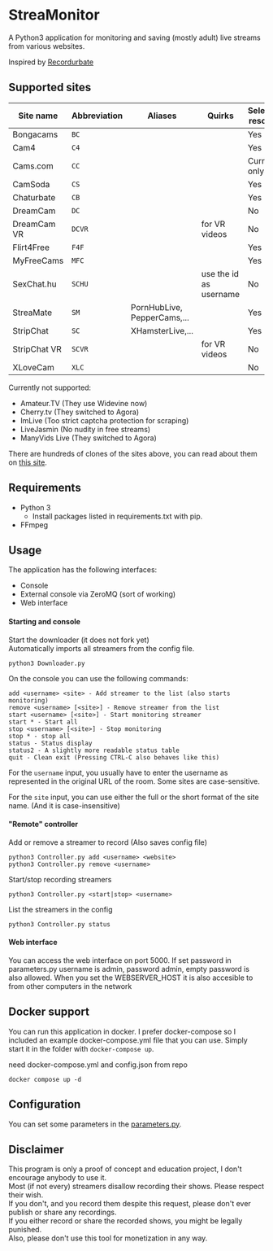 # StreaMonitor
A Python3 application for monitoring and saving (mostly adult) live streams from various websites.

Inspired by [Recordurbate](https://github.com/oliverjrose99/Recordurbate)

## Supported sites
| Site name     | Abbreviation | Aliases                     | Quirks                 | Selectable resolution |
|---------------|--------------|-----------------------------|------------------------|-----------------------|
| Bongacams     | `BC`         |                             |                        | Yes                   |
| Cam4          | `C4`         |                             |                        | Yes                   |
| Cams.com      | `CC`         |                             |                        | Currently only 360p   |
| CamSoda       | `CS`         |                             |                        | Yes                   |
| Chaturbate    | `CB`         |                             |                        | Yes                   |
| DreamCam      | `DC`         |                             |                        | No                    |
| DreamCam VR   | `DCVR`       |                             | for VR videos          | No                    |
| Flirt4Free    | `F4F`        |                             |                        | Yes                   |
| MyFreeCams    | `MFC`        |                             |                        | Yes                   |
| SexChat.hu    | `SCHU`       |                             | use the id as username | No                    |
| StreaMate     | `SM`         | PornHubLive, PepperCams,... |                        | Yes                   |
| StripChat     | `SC`         | XHamsterLive,...            |                        | Yes                   |
| StripChat VR  | `SCVR`       |                             | for VR videos          | No                    |
| XLoveCam      | `XLC`        |                             |                        | No                    |

Currently not supported:
* Amateur.TV (They use Widevine now)
* Cherry.tv (They switched to Agora)
* ImLive (Too strict captcha protection for scraping)
* LiveJasmin (No nudity in free streams)
* ManyVids Live (They switched to Agora)

There are hundreds of clones of the sites above, you can read about them on [this site](https://adultwebcam.site/clone-sites-by-platform/).

## Requirements
* Python 3
  * Install packages listed in requirements.txt with pip.
* FFmpeg

## Usage

The application has the following interfaces:
* Console
* External console via ZeroMQ (sort of working)
* Web interface

#### Starting and console
Start the downloader (it does not fork yet)\
Automatically imports all streamers from the config file.
```
python3 Downloader.py
```

On the console you can use the following commands:
```
add <username> <site> - Add streamer to the list (also starts monitoring)
remove <username> [<site>] - Remove streamer from the list
start <username> [<site>] - Start monitoring streamer
start * - Start all
stop <username> [<site>] - Stop monitoring
stop * - stop all
status - Status display 
status2 - A slightly more readable status table
quit - Clean exit (Pressing CTRL-C also behaves like this)
```
For the `username` input, you usually have to enter the username as represented in the original URL of the room. 
Some sites are case-sensitive.

For the `site` input, you can use either the full or the short format of the site name. (And it is case-insensitive)

#### "Remote" controller
Add or remove a streamer to record (Also saves config file)
```
python3 Controller.py add <username> <website>
python3 Controller.py remove <username>
```

Start/stop recording streamers
```
python3 Controller.py <start|stop> <username>
```

List the streamers in the config
```
python3 Controller.py status
```

#### Web interface

You can access the web interface on port 5000. 
If set password in parameters.py username is admin, password admin, empty password is also allowed.
When you set the WEBSERVER_HOST it is also accesible to from other computers in the network

## Docker support

You can run this application in docker. I prefer docker-compose so I included an example docker-compose.yml file that you can use.
Simply start it in the folder with `docker-compose up`.

need docker-compose.yml and config.json from repo

`docker compose up -d`

## Configuration

You can set some parameters in the [parameters.py](parameters.py).

## Disclaimer

This program is only a proof of concept and education project, I don't encourage anybody to use it. \
Most (if not every) streamers disallow recording their shows. Please respect their wish. \
If you don't, and you record them despite this request, please don't ever publish or share any recordings. \
If you either record or share the recorded shows, you might be legally punished. \
Also, please don't use this tool for monetization in any way.
